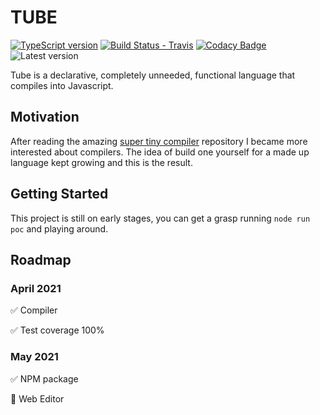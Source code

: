 # TUBE
[![TypeScript version][ts-badge]][typescript-4-2]
[![Build Status - Travis][travis-badge]][travis-ci]
[![Codacy Badge](https://app.codacy.com/project/badge/Coverage/c29a6e18767e41ed8d47c5d295305afd)](https://www.codacy.com/gh/jnavb/TUBE/dashboard?utm_source=github.com&utm_medium=referral&utm_content=jnavb/TUBE&utm_campaign=Badge_Coverage)
![Latest version](https://img.shields.io/github/v/release/jnavb/TUBE)




Tube is a declarative, completely unneeded, functional language that compiles into Javascript.

## Motivation

After reading the amazing [super tiny compiler](https://github.com/jamiebuilds/the-super-tiny-compiler) repository I became more interested about compilers. The idea of build one yourself for a made up language kept growing and this is the result.

## Getting Started

This project is still on early stages, you can get a grasp running `node run poc` and playing around.
## Roadmap

### April 2021

:white_check_mark:  Compiler

:white_check_mark:  Test coverage 100%

### May 2021

:white_check_mark:  NPM package

:black_square_button:  Web Editor 


[ts-badge]: https://img.shields.io/badge/TypeScript-4.2-blue.svg
[nodejs-badge]: https://img.shields.io/badge/Node.js->=%2014.16-blue.svg
[nodejs]: https://nodejs.org/dist/latest-v14.x/docs/api/
[travis-badge]: https://travis-ci.org/jsynowiec/node-typescript-boilerplate.svg?branch=main
[travis-ci]: https://travis-ci.org/jsynowiec/node-typescript-boilerplate
[gha-ci]: https://github.com/jsynowiec/node-typescript-boilerplate/actions
[typescript]: https://www.typescriptlang.org/
[typescript-4-2]: https://www.typescriptlang.org/docs/handbook/release-notes/typescript-4-2.html
[license-badge]: https://img.shields.io/badge/license-APLv2-blue.svg
[license]: https://github.com/jsynowiec/node-typescript-boilerplate/blob/main/LICENSE
[sponsor-badge]: https://img.shields.io/badge/♥-Sponsor-fc0fb5.svg
[sponsor]: https://github.com/sponsors/jsynowiec
[jest]: https://facebook.github.io/jest/
[eslint]: https://github.com/eslint/eslint
[wiki-js-tests]: https://github.com/jsynowiec/node-typescript-boilerplate/wiki/Unit-tests-in-plain-JavaScript
[prettier]: https://prettier.io
[volta]: https://volta.sh
[volta-getting-started]: https://docs.volta.sh/guide/getting-started
[volta-tomdale]: https://twitter.com/tomdale/status/1162017336699838467?s=20
[gh-actions]: https://github.com/features/actions
[travis]: https://travis-ci.org
[repo-template-action]: https://github.com/jsynowiec/node-typescript-boilerplate/generator
